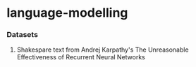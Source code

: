 # language-modelling


### Datasets
1. Shakespare text from Andrej Karpathy's The Unreasonable Effectiveness of Recurrent Neural Networks